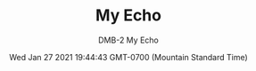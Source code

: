---
category: "wall-covering"
date: Wed Jan 27 2021 19:44:43 GMT-0700 (Mountain Standard Time)
description: "null"
designer: "Domenica Brockman"
href: "https://www.areaenvironments.com/domenica-brockman"
image_primary: "./img/DMB_MyEcho_Repeat.jpg"
image_secondary: "./img/DMB_My+Echo_Installation.jpg"
image_thumb: "./img/Domenica+Brockman.png"
manufacturer: "Area Environments"
slug: "/manufacturers/area-environments/wall-covering/my-echo"
slug_destination: area-environments,
subtitle: "DMB-2 My Echo"
tags:
  - "area-environments"
  - "wall-covering"
title: "My Echo"
---